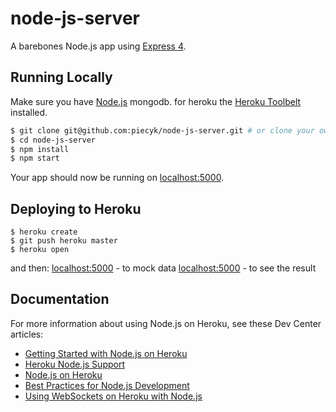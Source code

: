 # node-js-server

A barebones Node.js app using [Express 4](http://expressjs.com/).

## Running Locally

Make sure you have [Node.js](http://nodejs.org/) mongodb.
for heroku the [Heroku Toolbelt](https://toolbelt.heroku.com/) installed.

```sh
$ git clone git@github.com:piecyk/node-js-server.git # or clone your own fork
$ cd node-js-server
$ npm install
$ npm start
```

Your app should now be running on [localhost:5000](http://localhost:5000/).

## Deploying to Heroku

```
$ heroku create
$ git push heroku master
$ heroku open
```

and then:
[localhost:5000](http://localhost:5000/mock) - to mock data
[localhost:5000](http://localhost:5000/api/v1/socials) - to see the result

## Documentation

For more information about using Node.js on Heroku, see these Dev Center articles:

- [Getting Started with Node.js on Heroku](https://devcenter.heroku.com/articles/getting-started-with-nodejs)
- [Heroku Node.js Support](https://devcenter.heroku.com/articles/nodejs-support)
- [Node.js on Heroku](https://devcenter.heroku.com/categories/nodejs)
- [Best Practices for Node.js Development](https://devcenter.heroku.com/articles/node-best-practices)
- [Using WebSockets on Heroku with Node.js](https://devcenter.heroku.com/articles/node-websockets)
